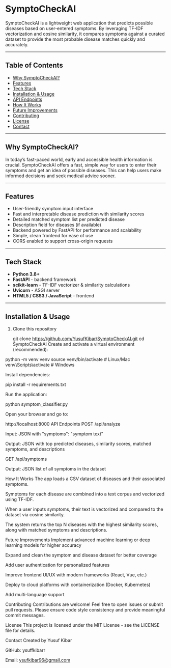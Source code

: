 # SymptoCheckAI

SymptoCheckAI is a lightweight web application that predicts possible diseases based on user-entered symptoms. By leveraging TF-IDF vectorization and cosine similarity, it compares symptoms against a curated dataset to provide the most probable disease matches quickly and accurately.

---

## Table of Contents

- [Why SymptoCheckAI?](#why-symptocheckai)  
- [Features](#features)  
- [Tech Stack](#tech-stack)  
- [Installation & Usage](#installation--usage)  
- [API Endpoints](#api-endpoints)  
- [How It Works](#how-it-works)  
- [Future Improvements](#future-improvements)  
- [Contributing](#contributing)  
- [License](#license)  
- [Contact](#contact)

---

## Why SymptoCheckAI?

In today’s fast-paced world, early and accessible health information is crucial. SymptoCheckAI offers a fast, simple way for users to enter their symptoms and get an idea of possible diseases. This can help users make informed decisions and seek medical advice sooner.

---

## Features

- User-friendly symptom input interface  
- Fast and interpretable disease prediction with similarity scores  
- Detailed matched symptom list per predicted disease  
- Description field for diseases (if available)  
- Backend powered by FastAPI for performance and scalability  
- Simple, clean frontend for ease of use  
- CORS enabled to support cross-origin requests

---

## Tech Stack

- **Python 3.8+**  
- **FastAPI** - backend framework  
- **scikit-learn** - TF-IDF vectorizer & similarity calculations  
- **Uvicorn** - ASGI server  
- **HTML5 / CSS3 / JavaScript** - frontend

---

## Installation & Usage

1. Clone this repository
   
   git clone https://github.com/YusufKibar/SymptoCheckAI.git
   cd SymptoCheckAI
Create and activate a virtual environment (recommended):

  python -m venv venv
  source venv/bin/activate  # Linux/Mac  
  venv\Scripts\activate     # Windows
  
Install dependencies:

  pip install -r requirements.txt
  
Run the application:

  python symptom_classifier.py

Open your browser and go to:

  http://localhost:8000
  API Endpoints
  POST /api/analyze

Input: JSON with "symptoms": "symptom text"

Output: JSON with top predicted diseases, similarity scores, matched symptoms, and descriptions

GET /api/symptoms

Output: JSON list of all symptoms in the dataset

How It Works
The app loads a CSV dataset of diseases and their associated symptoms.

Symptoms for each disease are combined into a text corpus and vectorized using TF-IDF.

When a user inputs symptoms, their text is vectorized and compared to the dataset via cosine similarity.

The system returns the top N diseases with the highest similarity scores, along with matched symptoms and descriptions.

Future Improvements
Implement advanced machine learning or deep learning models for higher accuracy

Expand and clean the symptom and disease dataset for better coverage

Add user authentication for personalized features

Improve frontend UI/UX with modern frameworks (React, Vue, etc.)

Deploy to cloud platforms with containerization (Docker, Kubernetes)

Add multi-language support

Contributing
Contributions are welcome! Feel free to open issues or submit pull requests. Please ensure code style consistency and provide meaningful commit messages.

License
This project is licensed under the MIT License - see the LICENSE file for details.

Contact
Created by Yusuf Kibar

GitHub: ysuffkibarr

Email: ysufkibar96@gmail.com

